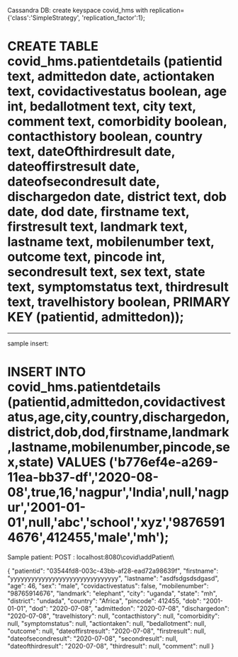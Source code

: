 Cassandra DB:
create keyspace covid_hms with replication={'class':'SimpleStrategy', 'replication_factor':1};

CREATE TABLE covid_hms.patientdetails (patientid text, admittedon date, actiontaken text, covidactivestatus boolean, age int, bedallotment text, city text, comment text, comorbidity boolean, contacthistory boolean, country text, dateOfthirdresult date, dateoffirstresult date, dateofsecondresult date, dischargedon date, district text, dob date, dod date, firstname text, firstresult text, landmark text, lastname text, mobilenumber text, outcome text, pincode int, secondresult text, sex text, state text, symptomstatus text, thirdresult text, travelhistory boolean, PRIMARY KEY (patientid, admittedon));
===============================================================================================================






----------------------------------------------------------------------------------------------------------------
sample insert:

INSERT INTO covid_hms.patientdetails (patientid,admittedon,covidactivestatus,age,city,country,dischargedon,district,dob,dod,firstname,landmark,lastname,mobilenumber,pincode,sex,state) VALUES ('b776ef4e-a269-11ea-bb37-df','2020-08-08',true,16,'nagpur','India',null,'nagpur','2001-01-01',null,'abc','school','xyz','98765914676',412455,'male','mh');
================================================================================================================

Sample patient:
POST : localhost:8080\covid\addPatient\

  {
   "patientid": "03544fd8-003c-43bb-af28-ead72a98639f",
    "firstname": "yyyyyyyyyyyyyyyyyyyyyyyyyyyyyyy",
    "lastname": "asdfsdgsdsdgasd",
    "age": 46,
    "sex": "male",
    "covidactivestatus": false,
    "mobilenumber": "98765914676",
    "landmark": "elephant",
    "city": "uganda",
    "state": "mh",
    "district": "undada",
    "country": "Africa",
    "pincode": 412455,
    "dob": "2001-01-01",
    "dod": "2020-07-08",
    "admittedon": "2020-07-08",
    "dischargedon": "2020-07-08",
    "travelhistory": null,
    "contacthistory": null,
    "comorbidity": null,
    "symptomstatus": null,
    "actiontaken": null,
    "bedallotment": null,
    "outcome": null,
    "dateoffirstresult": "2020-07-08",
    "firstresult": null,
    "dateofsecondresult": "2020-07-08",
    "secondresult": null,
    "dateofthirdresult": "2020-07-08",
    "thirdresult": null,
    "comment": null
  }






